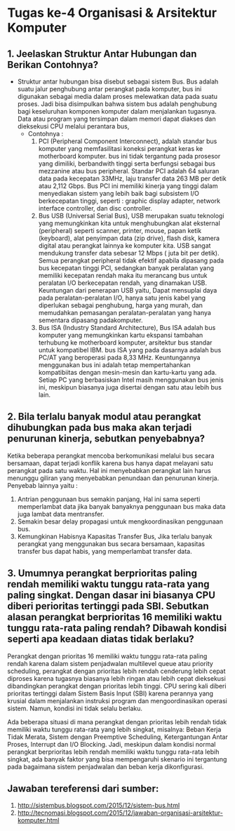 # Tugas ke-4 Organisasi & Arsitektur Komputer

## 1. Jeelaskan Struktur Antar Hubungan dan Berikan Contohnya?
   - Struktur antar hubungan bisa disebut sebagai sistem Bus. Bus adalah suatu jalur penghubung antar perangkat pada komputer, bus ini digunakan sebagai media dalam proses melewatkan data pada suatu proses. Jadi bisa disimpulkan bahwa sistem bus adalah penghubung bagi keseluruhan komponen komputer dalam menjalankan tugasnya. Data atau program yang tersimpan dalam memori dapat diakses dan dieksekusi CPU melalui perantara bus,
     - Contohnya : 
       1. PCI (Peripheral Component Interconnect), adalah standar bus komputer yang memfasilitasi koneksi perangkat keras ke motherboard komputer. bus ini tidak tergantung pada prosesor yang dimiliki, berbandwith tinggi serta berfungsi sebagai bus mezzanine atau bus peripheral. Standar PCI adalah 64 saluran data pada kecepatan 33MHz, laju     transfer data 263 MB per detik atau 2,112 Gbps. Bus PCI ini memiliki kinerja yang tinggi dalam menyediakan sistem yang lebih baik bagi subsistem I/O berkecepatan tinggi, seperti : graphic display adapter, network interface controller, dan disc controller.
       2. Bus USB (Universal Serial Bus), USB merupakan suatu teknologi yang memungkinkan kita untuk menghubungkan alat eksternal (peripheral) seperti scanner, printer, mouse, papan ketik (keyboard), alat penyimpan data (zip drive), flash disk, kamera digital atau perangkat lainnya ke komputer kita. USB sangat mendukung transfer data sebesar 12 Mbps ( juta bit per detik). Semua perangkat peripheral tidak efektif apabila dipasang pada bus kecepatan tinggi PCI, sedangkan banyak peralatan yang memiliki kecepatan rendah maka itu merancang bus untuk peralatan I/O berkecepatan rendah, yang dinamakan USB. Keuntungan dari penerapan USB yaitu, Dapat mensuplai daya pada peralatan-peralatan I/O, hanya satu jenis kabel yang diperlukan sebagai penghubung, harga yang murah, dan memudahkan pemasangan peralatan-peralatan yang hanya sementara dipasang padakomputer.
       3. Bus ISA (Industry Standard Architecture), Bus ISA adalah bus komputer yang memungkinkan kartu ekspansi tambahan terhubung ke motherboard komputer, arsitektur bus standar untuk kompatibel IBM. bus ISA yang pada dasarnya adalah bus PC/AT yang beroperasi pada 8,33 MHz. Keuntungannya menggunakan bus ini adalah tetap mempertahankan kompatibiitas dengan mesin-mesin dan kartu-kartu yang ada. Setiap PC yang berbasiskan Intel masih menggunakan bus jenis ini, meskipun biasanya juga disertai dengan satu atau lebih bus lain.

## 2. Bila terlalu banyak modul atau perangkat dihubungkan pada bus maka akan terjadi penurunan kinerja, sebutkan penyebabnya?
Ketika beberapa perangkat mencoba berkomunikasi melalui bus secara bersamaan, dapat terjadi konflik karena bus hanya dapat melayani satu perangkat pada satu waktu. Hal ini menyebabkan perangkat lain harus menunggu giliran yang menyebabkan penundaan dan penurunan kinerja. 
Penyebab lainnya yaitu :
1) Antrian penggunaan bus semakin panjang, Hal ini sama seperti memperlambat data jika banyak banyaknya penggunaan bus maka data juga lambat data mentransfer.
2) Semakin besar delay propagasi untuk mengkoordinasikan penggunaan bus.
3) Kemungkinan Habisnya Kapasitas Transfer Bus, Jika terlalu banyak perangkat yang menggunakan bus secara bersamaan, kapasitas transfer bus dapat habis, yang memperlambat transfer data.

## 3. Umumnya perangkat berprioritas paling rendah memiliki waktu tunggu rata-rata yang paling singkat. Dengan dasar ini biasanya CPU diberi perioritas tertinggi pada SBI. Sebutkan alasan perangkat berprioritas 16 memiliki waktu tunggu rata-rata paling rendah? Dibawah kondisi seperti apa keadaan diatas tidak berlaku?
   
  Perangkat dengan prioritas 16 memiliki waktu tunggu rata-rata paling rendah karena dalam sistem penjadwalan multilevel queue atau priority scheduling, perangkat dengan prioritas lebih rendah cenderung lebih cepat diproses karena tugasnya biasanya lebih ringan atau lebih cepat dieksekusi dibandingkan perangkat dengan prioritas lebih tinggi. CPU sering kali diberi prioritas tertinggi dalam Sistem Basis Input (SBI) karena perannya yang krusial dalam menjalankan instruksi program dan mengoordinasikan operasi sistem. Namun, kondisi ini tidak selalu berlaku.
  
  
  Ada beberapa situasi di mana perangkat dengan prioritas lebih rendah tidak memiliki waktu tunggu rata-rata yang lebih singkat, misalnya:  Beban Kerja Tidak Merata, Sistem dengan Preemptive Scheduling, Ketergantungan Antar Proses, Interrupt dan I/O Blocking. Jadi, meskipun dalam kondisi normal perangkat berprioritas lebih rendah memiliki waktu tunggu rata-rata lebih singkat, ada banyak faktor yang bisa mempengaruhi skenario ini tergantung pada bagaimana sistem penjadwalan dan beban kerja dikonfigurasi.

## Jawaban tereferensi dari sumber:
1. http://sistembus.blogspot.com/2015/12/sistem-bus.html
2. http://tecnomasi.blogspot.com/2015/12/jawaban-organisasi-arsitektur-komputer.html
